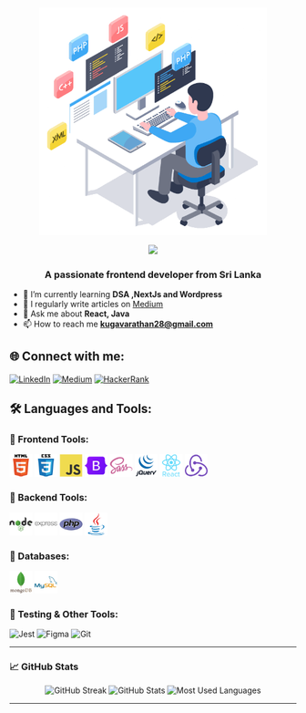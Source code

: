 
<p align="center">  <img  alt="coder-gif" width="400" src="https://github.com/Nkugavarathan/Nkugavarathan/blob/main/codergif.gif" ></p>

<p align="center">
  <img src="https://readme-typing-svg.herokuapp.com?size=30&color=36BCF7&center=true&vCenter=true&width=600&lines=Hi+👋,+I'm+Kugavarathan.;I+love+coding!;Welcome+to+my+GitHub+profile!&repeat=true" />
</p>
<h3 align="center">A passionate frontend developer from Sri Lanka</h3>

- 🌱 I’m currently learning **DSA ,NextJs and Wordpress**
- 📝 I regularly write articles on [Medium](https://medium.com/@kugavarathan28)
- 💬 Ask me about **React, Java**
- 📫 How to reach me **kugavarathan28@gmail.com**



## 🌐 Connect with me:
<p align="left">
<a href="https://www.linkedin.com/in/kugavarathan-navaraththinarasa-7ab094267/" target="blank"><img align="center" src="https://raw.githubusercontent.com/rahuldkjain/github-profile-readme-generator/master/src/images/icons/Social/linked-in-alt.svg" alt="LinkedIn" height="30" width="40" /></a>
<a href="https://medium.com/@kugavarathan28" target="blank"><img align="center" src="https://raw.githubusercontent.com/rahuldkjain/github-profile-readme-generator/master/src/images/icons/Social/medium.svg" alt="Medium" height="30" width="40" /></a>
<a href="https://www.hackerrank.com/kugavarathan28" target="blank"><img align="center" src="https://raw.githubusercontent.com/rahuldkjain/github-profile-readme-generator/master/src/images/icons/Social/hackerrank.svg" alt="HackerRank" height="30" width="40" /></a>
</p>


## 🛠 Languages and Tools:

### 🔹 Frontend Tools:
<p align="left">
    <img src="https://raw.githubusercontent.com/devicons/devicon/master/icons/html5/html5-original-wordmark.svg" alt="HTML" width="40" height="40"/>
    <img src="https://raw.githubusercontent.com/devicons/devicon/master/icons/css3/css3-original-wordmark.svg" alt="CSS" width="40" height="40"/>
    <img src="https://raw.githubusercontent.com/devicons/devicon/master/icons/javascript/javascript-original.svg" alt="JavaScript" width="40" height="40"/> 
    <img src="https://raw.githubusercontent.com/devicons/devicon/master/icons/bootstrap/bootstrap-original.svg" alt="Bootstrap" width="40" height="40"/> 
    <img src="https://raw.githubusercontent.com/devicons/devicon/master/icons/sass/sass-original.svg" alt="Sass" width="40" height="40"/> 
    <img src="https://raw.githubusercontent.com/devicons/devicon/master/icons/jquery/jquery-original-wordmark.svg" alt="jQuery" width="40" height="40"/>
    <img src="https://raw.githubusercontent.com/devicons/devicon/master/icons/react/react-original-wordmark.svg" alt="React" width="40" height="40"/> 
    <img src="https://raw.githubusercontent.com/devicons/devicon/master/icons/redux/redux-original.svg" alt="Redux" width="40" height="40"/> 
</p>


### 🔹 Backend Tools:
<p align="left">
<img src="https://raw.githubusercontent.com/devicons/devicon/master/icons/nodejs/nodejs-original-wordmark.svg" alt="Node.js" width="40" height="40"/> 
<img src="https://raw.githubusercontent.com/devicons/devicon/master/icons/express/express-original-wordmark.svg" alt="Express.js" width="40" height="40"/>  
<img src="https://raw.githubusercontent.com/devicons/devicon/master/icons/php/php-original.svg" alt="PHP" width="40" height="40"/> 
<!-- <img src="https://upload.wikimedia.org/wikipedia/commons/9/9a/Laravel.svg" alt="Laravel" width="40" height="40"/> -->

<img src="https://raw.githubusercontent.com/devicons/devicon/master/icons/java/java-original.svg" alt="Java" width="40" height="40"/> 
</p>

### 🔹 Databases:
<p align="left">
<img src="https://raw.githubusercontent.com/devicons/devicon/master/icons/mongodb/mongodb-original-wordmark.svg" alt="MongoDB" width="40" height="40"/> 
<img src="https://raw.githubusercontent.com/devicons/devicon/master/icons/mysql/mysql-original-wordmark.svg" alt="MySQL" width="40" height="40"/> 
</p>

### 🔹 Testing & Other Tools:
<p align="left">
 <img src="https://www.vectorlogo.zone/logos/jestjsio/jestjsio-icon.svg" alt="Jest" width="40" height="40"/> 
 <img src="https://www.vectorlogo.zone/logos/figma/figma-icon.svg" alt="Figma" width="40" height="40"/> 
<img src="https://www.vectorlogo.zone/logos/git-scm/git-scm-icon.svg" alt="Git" width="40" height="40"/> 
</p>

---
### 📈 GitHub Stats
<!--
<div align="center">

![GitHub Streak](https://streak-stats.demolab.com/?user=Nkugavarathan&theme=radical&hide_border=true&cache=none)
  <img src="https://github-readme-stats.vercel.app/api?username=Nkugavarathan&show_icons=true&theme=radical" alt="GitHub Stats"/>
  <img align="left" src="https://github-readme-stats.vercel.app/api/top-langs?username=Nkugavarathan&show_icons=true&locale=en&layout=compact&theme=radical" alt="Nkugavarathan" />

 </div> -->
<div align="center">

  <img src="https://streak-stats.demolab.com/?user=Nkugavarathan&theme=radical&hide_border=true&cache=none" alt="GitHub Streak"/>
  <img src="https://github-readme-stats.vercel.app/api?username=Nkugavarathan&show_icons=true&theme=radical" alt="GitHub Stats"/>
  <img src="https://github-readme-stats.vercel.app/api/top-langs?username=Nkugavarathan&show_icons=true&locale=en&layout=compact&theme=radical" alt="Most Used Languages"/>



</div>

---
<!--### 📊 Weekly Activity

![GitHub Activity Graph](https://github-readme-activity-graph.vercel.app/graph?username=Nkugavarathan&theme=react-dark)
 -->


